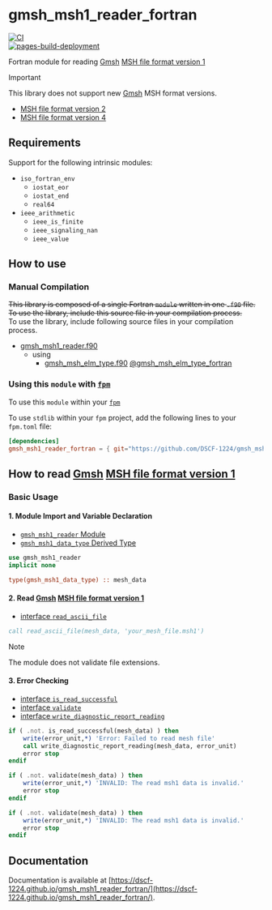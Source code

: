 # gmsh_msh1_reader_fortran

[![CI](https://github.com/DSCF-1224/gmsh_msh1_reader_fortran/actions/workflows/CI.yml/badge.svg?branch=main)](https://github.com/DSCF-1224/gmsh_msh1_reader_fortran/actions/workflows/CI.yml)  
[![pages-build-deployment](https://github.com/DSCF-1224/gmsh_msh1_reader_fortran/actions/workflows/pages/pages-build-deployment/badge.svg)](https://github.com/DSCF-1224/gmsh_msh1_reader_fortran/actions/workflows/pages/pages-build-deployment)

Fortran module for reading [Gmsh][GmshReferenceManualTop] [MSH file format version 1][GmshReferenceManualMsh1]

> [!IMPORTANT]
> This library does not support new [Gmsh][GmshReferenceManualTop] MSH format versions.
> - [MSH file format version 2][GmshReferenceManualMsh2]
> - [MSH file format version 4][GmshReferenceManualMsh4]

## Requirements

Support for the following intrinsic modules:

- `iso_fortran_env`
  - `iostat_eor`
  - `iostat_end`
  - `real64`
- `ieee_arithmetic`
  - `ieee_is_finite`
  - `ieee_signaling_nan`
  - `ieee_value`

## How to use

### Manual Compilation

~~This library is composed of a single Fortran `module` written in one `.f90` file.~~  
~~To use the library, include this source file in your compilation process.~~  
To use the library, include following source files in your compilation process.
- [gmsh_msh1_reader.f90](src/gmsh_msh1_reader.f90)
  - using
    - [gmsh_msh_elm_type.f90](https://github.com/DSCF-1224/gmsh_msh_elm_type_fortran/blob/main/src/gmsh_msh_elm_type_fortran.f90) [@gmsh_msh_elm_type_fortran](https://github.com/DSCF-1224/gmsh_msh_elm_type_fortran)

### Using this `module` with [`fpm`][FpmGitHubRepository]

To use this `module` within your [`fpm`][FpmGitHubRepository]

To use `stdlib` within your `fpm` project, add the following lines to your `fpm.toml` file:
```toml
[dependencies]
gmsh_msh1_reader_fortran = { git="https://github.com/DSCF-1224/gmsh_msh1_reader_fortran" }
```

## How to read [Gmsh][GmshReferenceManualTop] [MSH file format version 1][GmshReferenceManualMsh1]

### Basic Usage

#### 1. Module Import and Variable Declaration

- [`gmsh_msh1_reader` Module](https://dscf-1224.github.io/gmsh_msh1_reader_fortran/module/gmsh_msh1_reader.html)
- [`gmsh_msh1_data_type` Derived Type](https://dscf-1224.github.io/gmsh_msh1_reader_fortran/type/gmsh_msh1_data_type.html)

```fortran
use gmsh_msh1_reader
implicit none

type(gmsh_msh1_data_type) :: mesh_data
```

#### 2. Read [Gmsh][GmshReferenceManualTop] [MSH file format version 1][GmshReferenceManualMsh1]

- [interface `read_ascii_file`](https://dscf-1224.github.io/gmsh_msh1_reader_fortran/interface/read_ascii_file.html)

```fortran
call read_ascii_file(mesh_data, 'your_mesh_file.msh1')
```

> [!NOTE]
> The module does not validate file extensions.


#### 3. Error Checking

- [interface `is_read_successful`](https://dscf-1224.github.io/gmsh_msh1_reader_fortran/interface/is_read_successful.html)
- [interface `validate`](https://dscf-1224.github.io/gmsh_msh1_reader_fortran/interface/validate.html)
- [interface `write_diagnostic_report_reading`](https://dscf-1224.github.io/gmsh_msh1_reader_fortran/interface/write_diagnostic_report_reading.html)

```fortran
if ( .not. is_read_successful(mesh_data) ) then
    write(error_unit,*) 'Error: Failed to read mesh file'
    call write_diagnostic_report_reading(mesh_data, error_unit)
    error stop
endif
```

```fortran
if ( .not. validate(mesh_data) ) then
    write(error_unit,*) 'INVALID: The read msh1 data is invalid.'
    error stop
endif
```

```fortran
if ( .not. validate(mesh_data) ) then
    write(error_unit,*) 'INVALID: The read msh1 data is invalid.'
    error stop
endif
```

## Documentation

Documentation is available at [https://dscf-1224.github.io/gmsh_msh1_reader_fortran/](https://dscf-1224.github.io/gmsh_msh1_reader_fortran/).

[FpmGitHubRepository]: https://github.com/fortran-lang/fpm
[GmshReferenceManualTop]: https://gmsh.info/doc/texinfo/gmsh.html
[GmshReferenceManualMsh1]: https://gmsh.info/doc/texinfo/gmsh.html#MSH-file-format-version-1-_0028Legacy_0029
[GmshReferenceManualMsh2]: https://gmsh.info/doc/texinfo/gmsh.html#MSH-file-format-version-2-_0028Legacy_0029
[GmshReferenceManualMsh4]: https://gmsh.info/doc/texinfo/gmsh.html#MSH-file-format
[ThisModule]: src/gmsh_msh1_reader.f90
